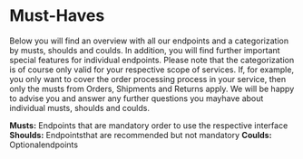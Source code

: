 # Must-Haves

Below  you  will  find  an  overview  with  all  our  endpoints  and  a  categorization  by musts,  shoulds  and  coulds.  In  addition,  you  will  find  further  important  special features for individual endpoints. Please note that the categorization is of course only valid for your respective scope of services. If, for example, you only want to cover  the  order  processing  process  in  your  service,  then  only  the  musts  from Orders, Shipments and Returns apply. We will be happy to advise you and answer any further questions you mayhave about individual musts, shoulds and coulds.

**Musts:** Endpoints that are mandatory order to use the respective interface
**Shoulds:** Endpointsthat are recommended but not mandatory
**Coulds:** Optionalendpoints

